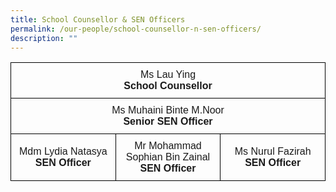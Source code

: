 ```yaml
---
title: School Counsellor & SEN Officers
permalink: /our-people/school-counsellor-n-sen-officers/
description: ""
---
```

<table style="border-collapse:collapse;border-spacing:0">
		<tbody><tr>
			<th style="border-color:black; border-style:solid; border-width:1px; font-family:Arial; font-size:16px; padding:10px 5px; text-align:center; vertical-align:middle; font-weight:normal;" colspan="3">Ms Lau Ying<br><b>School Counsellor</b></th>
		</tr>
		<tr><td style="border-color:black;border-style:solid;border-width:1px;font-family:Arial;font-size:16px;padding:10px 5px;text-align:center;vertical-align:middle" colspan="3">Ms Muhaini Binte M.Noor<br><b>Senior SEN Officer</b></td></tr>
			<tr><td style="border-color:black;border-style:solid;border-width:1px;font-family:Arial;font-size:16px;padding:10px 5px;text-align:center;vertical-align:middle;width:33%">Mdm Lydia Natasya<br><b>SEN Officer</b></td>
			<td style="border-color:black;border-style:solid;border-width:1px;font-family:Arial;font-size:16px;padding:10px 5px;text-align:center;vertical-align:middle;width:33%">Mr Mohammad Sophian Bin Zainal<br><b>SEN Officer</b></td>
			<td style="border-color:black;border-style:solid;border-width:1px;font-family:Arial;font-size:16px;padding:10px 5px;text-align:center;vertical-align:middle;width:33%">Ms Nurul Fazirah<br><b>SEN Officer</b></td>
			</tr>
</tbody></table>